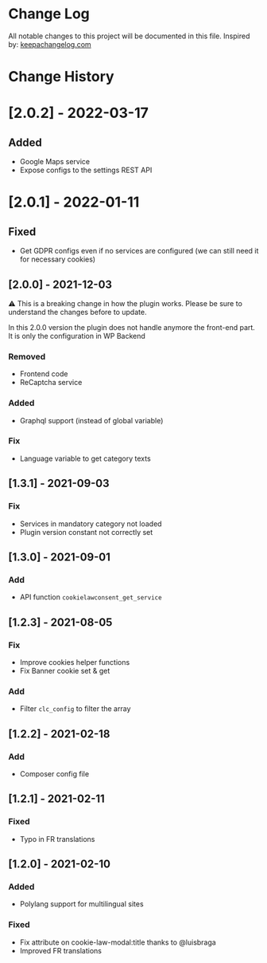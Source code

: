 # Change Log
All notable changes to this project will be documented in this file.
Inspired by: [keepachangelog.com](http://keepachangelog.com/)

# Change History

# [2.0.2] - 2022-03-17
## Added
- Google Maps service
- Expose configs to the settings REST API

# [2.0.1] - 2022-01-11
## Fixed
- Get GDPR configs even if no services are configured (we can still need it for necessary cookies)

## [2.0.0] - 2021-12-03
⚠️ This is a breaking change in how the plugin works. Please be sure to understand the changes before to update.

In this 2.0.0 version the plugin does not handle anymore the front-end part. It is only the configuration in WP Backend
### Removed
- Frontend code
- ReCaptcha service
### Added
- Graphql support (instead of global variable)
### Fix
- Language variable to get category texts

## [1.3.1] - 2021-09-03
### Fix
- Services in mandatory category not loaded
- Plugin version constant not correctly set

## [1.3.0] - 2021-09-01
### Add
- API function `cookielawconsent_get_service`

## [1.2.3] - 2021-08-05
### Fix
- Improve cookies helper functions
- Fix Banner cookie set & get
### Add
- Filter `clc_config` to filter the array

## [1.2.2] - 2021-02-18
### Add
- Composer config file

## [1.2.1] - 2021-02-11
### Fixed
- Typo in FR translations

## [1.2.0] - 2021-02-10
### Added
- Polylang support for multilingual sites
### Fixed
- Fix attribute on cookie-law-modal:title thanks to @luisbraga
- Improved FR translations

